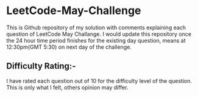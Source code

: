 # LeetCode-May-Challenge
This is Github repository of my solution with comments explaining each question of LeetCode May Challange.
I would update this repository once the 24 hour time period finishes for the existing day question, means at 12:30pm(GMT 5:30) on next day
of the challenge.

## Difficulty Rating:- 
  I have rated each question out of 10 for the difficulty level of the question. This is only what I felt, others opinion may differ.

